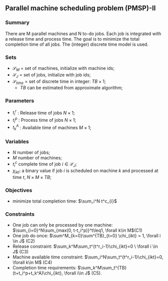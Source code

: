 ## Parallel machine scheduling problem (PMSP)-II

### Summary
There are M parallel machines and N to-do jobs. Each job is integrated with a release time and process time. The goal is to minimize the total completion time of all jobs. The (integer) discrete time model is used.

### Sets
- $\mathcal{S}_M$ = set of machines, initialize with machine ids; 
- $\mathcal{S}_J$ = set of jobs, initialize with job ids;
- $\mathcal{S}_{time}$ = set of discrete time in integer: $TB\times 1$;
  - $TB$ can be estimated from approximate algorithm;

### Parameters
- $t^r_i$ : Release time of jobs $N\times1$;
- $t^p_i$ : Process time of jobs $N\times1$; 
- $t^A_k$ : Available time of machines $M\times1$;

### Variables
- $N$ number of jobs;
- $M$ number of machines;
- $t^c_{i}$ complete time of job $i\in \mathcal{S}_J$;
- $\chi_{ikt}$: a binary value if job $i$ is scheduled on machine $k$ and processed at time $t$, $N\times M\times TB$;


### Objectives
- minimize total completion time:
    $\sum_i^N t^c_{i}$


### Constraints
- One job can only be processed by one machine: $\sum_{i=0}^N\sum_{max(0, t-t_i^p)}^t\leq1, \forall k\in M$(C1)
- One job do once: $\sum^M_{k=0}\sum^{TB}_{t=0} \chi_{ikt} = 1, \forall i \in J$ (C2)
- Release constraint: $\sum_k^M\sum_t^{t^r_i-1}\chi_{ikt}=0 \ \forall i \in J$ (C3)
- Machine available time constraint: $\sum_i^N\sum_t^{t^r_i-1}\chi_{ikt}=0, \forall k\in M$ (C4)
- Completion time requirements: $\sum_k^M\sum_t^{TB}(t+t_i^p+t_k^A)\chi_{ikt}, \forall i\in J$ (C5).